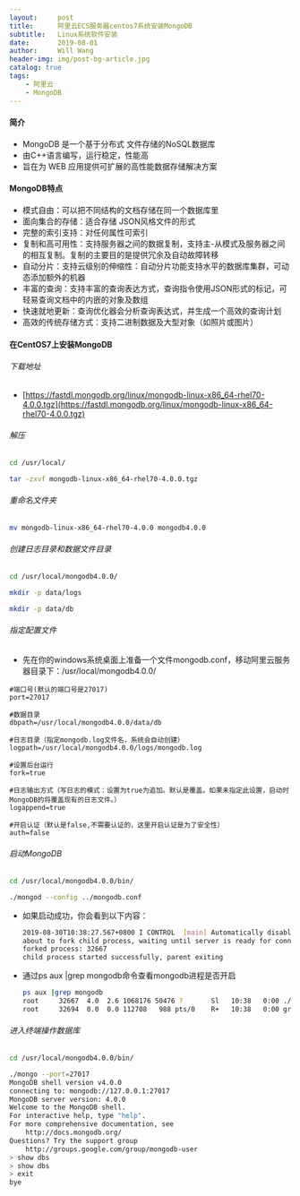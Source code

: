 ```yaml
---
layout:     post
title:      阿里云ECS服务器centos7系统安装MongoDB
subtitle:   Linux系统软件安装
date:       2019-08-01
author:     Will Wang
header-img: img/post-bg-article.jpg
catalog: true
tags:
    - 阿里云
    - MongoDB
---
```


#### 简介
- MongoDB 是一个基于分布式 文件存储的NoSQL数据库
- 由C++语言编写，运行稳定，性能高
- 旨在为 WEB 应用提供可扩展的高性能数据存储解决方案

#### MongoDB特点
- 模式自由：可以把不同结构的文档存储在同一个数据库里
- 面向集合的存储：适合存储 JSON风格文件的形式
- 完整的索引支持：对任何属性可索引
- 复制和高可用性：支持服务器之间的数据复制，支持主-从模式及服务器之间的相互复制。复制的主要目的是提供冗余及自动故障转移
- 自动分片：支持云级别的伸缩性：自动分片功能支持水平的数据库集群，可动态添加额外的机器
- 丰富的查询：支持丰富的查询表达方式，查询指令使用JSON形式的标记，可轻易查询文档中的内嵌的对象及数组
- 快速就地更新：查询优化器会分析查询表达式，并生成一个高效的查询计划
- 高效的传统存储方式：支持二进制数据及大型对象（如照片或图片）

#### 在CentOS7上安装MongoDB
###### 下载地址
- [https://fastdl.mongodb.org/linux/mongodb-linux-x86_64-rhel70-4.0.0.tgz](https://fastdl.mongodb.org/linux/mongodb-linux-x86_64-rhel70-4.0.0.tgz)
###### 解压
```bash
cd /usr/local/

tar -zxvf mongodb-linux-x86_64-rhel70-4.0.0.tgz 
```
###### 重命名文件夹
```bash
mv mongodb-linux-x86_64-rhel70-4.0.0 mongodb4.0.0
```
###### 创建日志目录和数据文件目录
```bash
cd /usr/local/mongodb4.0.0/

mkdir -p data/logs

mkdir -p data/db
```
###### 指定配置文件
- 先在你的windows系统桌面上准备一个文件mongodb.conf，移动阿里云服务器目录下：/usr/local/mongodb4.0.0/
```
#端口号(默认的端口号是27017)
port=27017

#数据目录
dbpath=/usr/local/mongodb4.0.0/data/db

#日志目录（指定mongodb.log文件名，系统会自动创建）
logpath=/usr/local/mongodb4.0.0/logs/mongodb.log

#设置后台运行
fork=true 

#日志输出方式（写日志的模式：设置为true为追加。默认是覆盖。如果未指定此设置，启动时MongoDB的将覆盖现有的日志文件。）
logappend=true 

#开启认证（默认是false,不需要认证的，这里开启认证是为了安全性）
auth=false
```
###### 启动MongoDB
```bash
cd /usr/local/mongodb4.0.0/bin/

./mongod --config ../mongodb.conf
```
- 如果启动成功，你会看到以下内容：
    ```bash
    2019-08-30T10:38:27.567+0800 I CONTROL  [main] Automatically disabling TLS 1.0, to force-enable TLS 1.0 specify --sslDisabledProtocols 'none'
    about to fork child process, waiting until server is ready for connections.
    forked process: 32667
    child process started successfully, parent exiting
    ```
- 通过ps aux |grep mongodb命令查看mongodb进程是否开启
    ```bash
    ps aux |grep mongodb
    root     32667  4.0  2.6 1068176 50476 ?       Sl   10:38   0:00 ./mongod --config ../mongodb.conf
    root     32694  0.0  0.0 112708   988 pts/0    R+   10:38   0:00 grep --color=auto mongodb
    ```
###### 进入终端操作数据库
```bash
cd /usr/local/mongodb4.0.0/bin/

./mongo --port=27017
MongoDB shell version v4.0.0
connecting to: mongodb://127.0.0.1:27017
MongoDB server version: 4.0.0
Welcome to the MongoDB shell.
For interactive help, type "help".
For more comprehensive documentation, see
	http://docs.mongodb.org/
Questions? Try the support group
	http://groups.google.com/group/mongodb-user
> show dbs
> show dbs
> exit
bye
```

